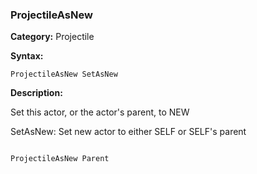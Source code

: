 ### ProjectileAsNew

**Category:**
Projectile

**Syntax:**

```scorpionengine
ProjectileAsNew SetAsNew
```

**Description:**

Set this actor, or the actor's parent, to NEW

SetAsNew: Set new actor to either SELF or SELF's parent

```scorpionengine

ProjectileAsNew Parent

```
